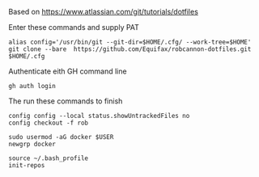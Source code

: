 Based on https://www.atlassian.com/git/tutorials/dotfiles

Enter these commands and supply PAT
```
alias config='/usr/bin/git --git-dir=$HOME/.cfg/ --work-tree=$HOME'
git clone --bare  https://github.com/Equifax/robcannon-dotfiles.git $HOME/.cfg
```

Authenticate eith GH command line
```
gh auth login
```

The run these commands to finish

```
config config --local status.showUntrackedFiles no
config checkout -f rob

sudo usermod -aG docker $USER
newgrp docker

source ~/.bash_profile
init-repos
```
